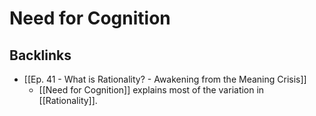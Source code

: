 # Need for Cognition

## Backlinks
* [[Ep. 41 - What is Rationality? - Awakening from the Meaning Crisis]]
	* [[Need for Cognition]] explains most of the variation in [[Rationality]].

<!-- {BearID:BB4118C6-A341-40A1-A350-F68B234E519A-50205-0000218F20EFA9A0} -->
